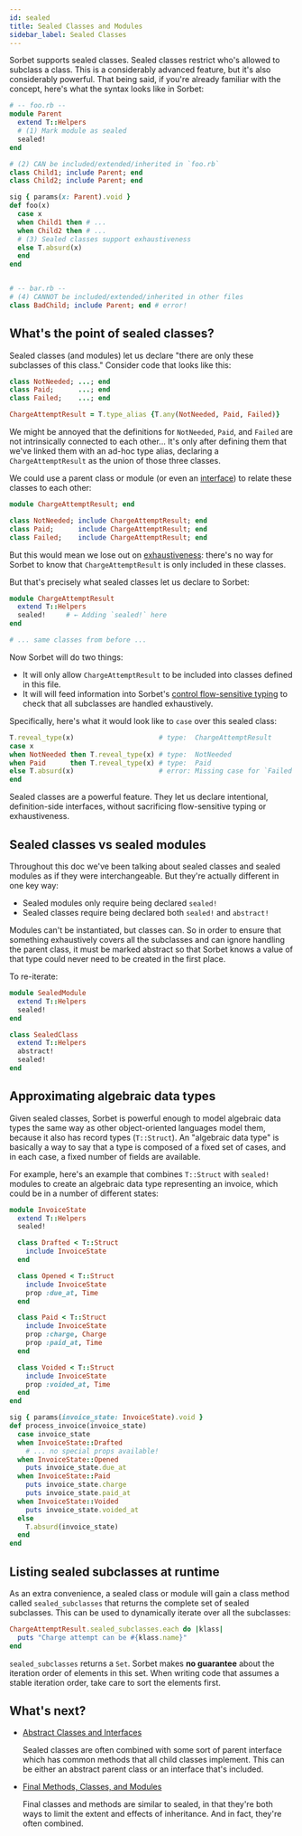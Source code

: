 ```yaml
---
id: sealed
title: Sealed Classes and Modules
sidebar_label: Sealed Classes
---
```


Sorbet supports sealed classes. Sealed classes restrict who's allowed to subclass a class. This is a considerably advanced feature, but it's also considerably powerful. That being said, if you're already familiar with the concept, here's what the syntax looks like in Sorbet:

```ruby
# -- foo.rb --
module Parent
  extend T::Helpers
  # (1) Mark module as sealed
  sealed!
end

# (2) CAN be included/extended/inherited in `foo.rb`
class Child1; include Parent; end
class Child2; include Parent; end

sig { params(x: Parent).void }
def foo(x)
  case x
  when Child1 then # ...
  when Child2 then # ...
  # (3) Sealed classes support exhaustiveness
  else T.absurd(x)
  end
end


# -- bar.rb --
# (4) CANNOT be included/extended/inherited in other files
class BadChild; include Parent; end # error!
```

## What's the point of sealed classes?

Sealed classes (and modules) let us declare "there are only these subclasses of this class." Consider code that looks like this:

```ruby
class NotNeeded; ...; end
class Paid;      ...; end
class Failed;    ...; end

ChargeAttemptResult = T.type_alias {T.any(NotNeeded, Paid, Failed)}
```

We might be annoyed that the definitions for `NotNeeded`, `Paid`, and `Failed` are not intrinsically connected to each other... It's only after defining them that we've linked them with an ad-hoc type alias, declaring a `ChargeAttemptResult` as the union of those three classes.

We could use a parent class or module (or even an [interface](abstract.md)) to relate these classes to each other:

```ruby
module ChargeAttemptResult; end

class NotNeeded; include ChargeAttemptResult; end
class Paid;      include ChargeAttemptResult; end
class Failed;    include ChargeAttemptResult; end
```

But this would mean we lose out on [exhaustiveness](exhaustiveness.md): there's no way for Sorbet to know that `ChargeAttemptResult` is only included in these classes.

But that's precisely what sealed classes let us declare to Sorbet:

```ruby
module ChargeAttemptResult
  extend T::Helpers
  sealed!     # ← Adding `sealed!` here
end

# ... same classes from before ...
```

Now Sorbet will do two things:

- It will only allow `ChargeAttemptResult` to be included into classes defined in this file.
- It will will feed information into Sorbet's [control flow-sensitive typing](flow-sensitive.md) to check that all subclasses are handled exhaustively.

Specifically, here's what it would look like to `case` over this sealed class:

```ruby
T.reveal_type(x)                     # type:  ChargeAttemptResult
case x
when NotNeeded then T.reveal_type(x) # type:  NotNeeded
when Paid      then T.reveal_type(x) # type:  Paid
else T.absurd(x)                     # error: Missing case for `Failed`
end
```

Sealed classes are a powerful feature. They let us declare intentional, definition-side interfaces, without sacrificing flow-sensitive typing or exhaustiveness.

## Sealed classes vs sealed modules

Throughout this doc we've been talking about sealed classes and sealed modules as if they were interchangeable. But they're actually different in one key way:

- Sealed modules only require being declared `sealed!`
- Sealed classes require being declared both `sealed!` and `abstract!`

Modules can't be instantiated, but classes can. So in order to ensure that something exhaustively covers all the subclasses and can ignore handling the parent class, it must be marked abstract so that Sorbet knows a value of that type could never need to be created in the first place.

To re-iterate:

```ruby
module SealedModule
  extend T::Helpers
  sealed!
end

class SealedClass
  extend T::Helpers
  abstract!
  sealed!
end
```

## Approximating algebraic data types

Given sealed classes, Sorbet is powerful enough to model algebraic data types the same way as other object-oriented languages model them, because it also has record types (`T::Struct`). An "algebraic data type" is basically a way to say that a type is composed of a fixed set of cases, and in each case, a fixed number of fields are available.

For example, here's an example that combines `T::Struct` with `sealed!` modules to create an algebraic data type representing an invoice, which could be in a number of different states:

```ruby
module InvoiceState
  extend T::Helpers
  sealed!

  class Drafted < T::Struct
    include InvoiceState
  end

  class Opened < T::Struct
    include InvoiceState
    prop :due_at, Time
  end

  class Paid < T::Struct
    include InvoiceState
    prop :charge, Charge
    prop :paid_at, Time
  end

  class Voided < T::Struct
    include InvoiceState
    prop :voided_at, Time
  end
end

sig { params(invoice_state: InvoiceState).void }
def process_invoice(invoice_state)
  case invoice_state
  when InvoiceState::Drafted
    # ... no special props available!
  when InvoiceState::Opened
    puts invoice_state.due_at
  when InvoiceState::Paid
    puts invoice_state.charge
    puts invoice_state.paid_at
  when InvoiceState::Voided
    puts invoice_state.voided_at
  else
    T.absurd(invoice_state)
  end
end
```

## Listing sealed subclasses at runtime

As an extra convenience, a sealed class or module will gain a class method called `sealed_subclasses` that returns the complete set of sealed subclasses. This can be used to dynamically iterate over all the subclasses:

```ruby
ChargeAttemptResult.sealed_subclasses.each do |klass|
  puts "Charge attempt can be #{klass.name}"
end
```

`sealed_subclasses` returns a `Set`. Sorbet makes **no guarantee** about the iteration order of elements in this set. When writing code that assumes a stable iteration order, take care to sort the elements first.

## What's next?

- [Abstract Classes and Interfaces](abstract.md)

  Sealed classes are often combined with some sort of parent interface which has common methods that all child classes implement. This can be either an abstract parent class or an interface that's included.

- [Final Methods, Classes, and Modules](final.md)

  Final classes and methods are similar to sealed, in that they're both ways to limit the extent and effects of inheritance. And in fact, they're often combined.
